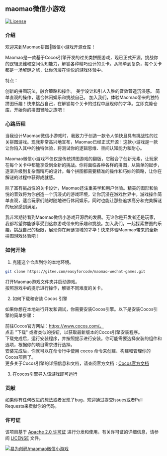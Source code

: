 ## maomao微信小游戏   
[![License](https://img.shields.io/badge/license-Apache%202.0-blue.svg)](LICENSE)

### 介绍
欢迎来到Maomao拼图🧩微信小游戏开源仓库！

Maomao是一款基于Cocos引擎开发的过关类拼图游戏，现已正式开源。挑战你的逻辑思维和空间认知能力，解锁各种精巧设计的关卡。从简单到复杂，每个关卡都是一场解谜之旅，让你沉浸在愉悦的游戏体验中。

特点：

创新的拼图玩法，融合策略和操作。
美学设计和引人入胜的音效营造沉浸感。
简单直观的操作，适合休闲娱乐和挑战自己。
加入我们，体验Maomao带来的独特拼图乐趣！快来挑战自己，在解锁每个关卡的过程中展现你的才华。立即克隆仓库，开始你的拼图冒险之旅吧！


### 心路历程
当我设计Maomao微信小游戏时，我致力于创造一款令人愉快且具有挑战性的过关拼图游戏。现我非常高兴地宣布，Maomao已经正式开源！这款小游戏是一款让你陷入其中的独特体验，将测试你的逻辑思维、空间认知能力和耐心。

Maomao微信小游戏不仅仅是传统拼图游戏的翻版，它融合了创新元素，让玩家在每个关卡中都能享受到全新的挑战。你将面临各种各样的拼图，从简单的起步，逐渐升级到复杂而精巧的设计。每个拼图都需要精准的操作和巧妙的策略，让你在解谜的过程中获得成就感。

除了富有挑战性的关卡设计，Maomao还注重美学和用户体验。精美的图形和愉悦的音效将为你创造一个沉浸式的游戏环境，让你沉浸在游戏世界中。游戏操作简单直观，适合玩家们随时随地进行休闲娱乐，同时也能让那些追求高分和完美解谜的玩家感到满足。

我非常期待看到Maomao微信小游戏开源后的发展。无论你是开发者还是玩家，我都希望你能够享受到这款游戏带来的乐趣和挑战。加入我们，一起探索拼图的乐趣，挑战自己的极限，展现你在解谜领域的才华！快来体验Maomao带来的全新拼图游戏体验吧！


### 如何开始

1. 克隆这个仓库到你的本地环境。

```bash
git clone https://gitee.com/easyforcode/maomao-wechat-games.git
```
打开Maomao游戏文件夹并启动游戏。  
按照游戏中的提示进行操作，解锁不同难度的关卡。  


2. 如何下载和安装 Cocos 引擎

如果你想在本地进行开发和调试，你需要安装Cocos引擎。以下是安装Cocos引擎的简单步骤：  

前往Cocos官方网站：https://www.cocos.com/。  
点击 "下载" 或者类似的按钮，以获取最新版本的Cocos引擎安装程序。  
下载完成后，运行安装程序，并按照提示进行安装。你可能需要选择安装的组件和选项，根据你的项目需求进行选择。  
安装完成后，你就可以在命令行中使用 cocos 命令来创建、构建和管理你的Cocos项目了。  
更多关于Cocos引擎的详细信息和文档，请查阅官方文档：[Cocos官方文档](https://docs.cocos.com/)  

3. 在cocos引擎导入该游戏即可运行  



### 贡献

如果你有任何改进的想法或者发现了bug，欢迎通过提交Issues或者Pull Requests来贡献你的代码。  



### 许可证

该项目基于 [Apache 2.0 许可证](LICENSE) 进行分发和使用。有关许可证的详细信息，请参阅 [LICENSE](LICENSE) 文件。  



[![易为创码/maomao微信小游戏](https://gitee.com/easyforcode/maomao-wechat-games/widgets/widget_card.svg?colors=393222,ebdfc1,fffae5,d8ca9f,393222,a28b40)](https://gitee.com/easyforcode/maomao-wechat-games)
